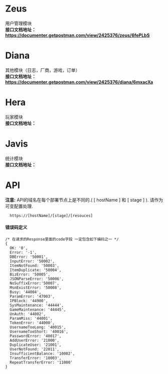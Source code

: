 # Zeus
用户管理模块<br>
**接口文档地址：https://documenter.getpostman.com/view/2425376/zeus/6fePLbS**
# Diana
其他模块（日志，厂商，游戏，订单）<br>
**接口文档地址：https://documenter.getpostman.com/view/2425376/diana/6mxacXa**
# Hera
玩家模块<br>
**接口文档地址：**
# Javis
统计模块<br>
**接口文档地址：**

# API
**注意:**
API的域名在每个部署节点上是不同的.( [ hostName ] 和 [ stage ] ). 请作为可变配置处理.
```
  https://[hostName]/[stage]/[resouces]
```

#### 错误码定义
```
/* 在请求的Response里面的code字段 一定包含如下编码之一 */
{
  OK: '0',
  Error: '-1',
  DBError: '50001',
  InputError: '50002',
  ItemNotFound: '50003',
  ItemDuplicate: '50004',
  BizError: '50005',
  JSONParseError: '50006',
  NoSuffixError:'50007',
  MsnExistError: '50008',
  Busy: '44004',
  ParamError: '47003',
  IPBlock: '44900',
  SysMaintenance: '44444',
  GameMaintenance: '44445',
  UnAuth: '44002',
  ParamMiss: '44001',
  TokenError: '44000',
  UsernameTooLong: '40015',
  UsernameTooShort: '40016',
  PasswordError: '40017',
  AddUserError: '21000',
  DuplicateUser: '21001',
  UserNotFound: '22011',
  InsufficientBalance: '10002',
  TransferError: '10003',
  RepeatTransferError: '11000'
}
```